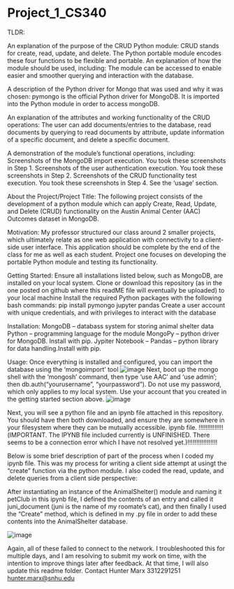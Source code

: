# Project_1_CS340

TLDR:

An explanation of the purpose of the CRUD Python module: CRUD stands for create, read, update, and delete. The Python portable module encodes these four functions to be flexible and portable. 
An explanation of how the module should be used, including: The module can be accessed to enable easier and smoother querying and interaction with the database.

A description of the Python driver for Mongo that was used and why it was chosen: pymongo is the official Python driver for MongoDB. It is imported into the Python module in order to access mongoDB.

An explanation of the attributes and working functionality of the CRUD operations: The user can add documents/entries to the database, read documents by querying to read documents by attribute, update information of a specific document, and delete a specific document.

A demonstration of the module’s functional operations, including:
Screenshots of the MongoDB import execution. You took these screenshots in Step 1.
Screenshots of the user authentication execution. You took these screenshots in Step 2.
Screenshots of the CRUD functionality test execution. You took these screenshots in Step 4.
See the ‘usage’ section.




About the Project/Project Title:
The following project consists of the development of a python module which can apply Create, Read, Update, and Delete (CRUD) functionality on the Austin Animal Center (AAC) Outcomes dataset in MongoDB.


Motivation:
My professor structured our class around 2 smaller projects, which ultimately relate as one web application with connectivity to a client-side user interface.  This application should be complete by the end of the class for me as well as each student. Project one focuses on developing the portable Python module and testing its functionality.


Getting Started:
Ensure all installations listed below, such as MongoDB, are installed on your local system.
Clone or download this repository (as in the one posted on github where this readME file will eventually be uploaded) to your local machine
Install the required Python packages with the following bash commands: pip install pymongo jupyter pandas
Create a user account with unique credentials, and with privileges to interact with the database


Installation:
MongoDB – databass system for storing animal shelter data
Python – programming language for the module
MongoPy – python driver for MongoDB. Install with pip.
Jypiter Notebook – 
Pandas – python library for data handling.Install with pip.

Usage:
Once everything is installed and configured, you can import the database using the ‘mongoimport’ tool
![image](https://github.com/user-attachments/assets/1da9c0fc-7933-4d2a-9ce1-0e60982956e9)
Next, boot up the mongo shell with the ‘mongosh’ command, then type ‘use AAC’ and ‘use admin’; then db.auth(“yourusername”, “yourpassword”). Do not use my password, which only applies to my local system. Use your account that you created in the getting started section above.
![image](https://github.com/user-attachments/assets/76c901e5-071c-45e2-9a00-3a4c605343f1)


Next, you will see a python file and an ipynb file attached in this repository. You should have then both downloaded, and ensure they are somewhere in your filesystem where they can be mutually accessible. ipynb file.
!!!!!!!!!!!!!!(IMPORTANT. The IPYNB file included currently is UNFINISHED. There seems to be a connection error which I have not resolved yet.)!!!!!!!!!!!!!!!!!

Below is some brief description of part of the process when I coded my ipynb file. This was my process for writing a client side attempt at usingt the “create” function via the python module. I also coded the read, update, and delete queries from a client side perspective:

After instantiating an instance of the AnimalShelter() module and naming it petClub in this ipynb file, I defined the contents of an entry and called it juni_document (juni is the name of my roomate’s cat), and then finally I used the “Create” method, which is defined in my .py file in order to add these contents into the AnimalShelter database.

![image](https://github.com/user-attachments/assets/b0e2be12-6e96-414d-976e-25a0ecba5995)

Again, all of these failed to connect to the network. I troubleshooted this for multiple days, and I am resolving to submit my work on time, with the intention to improve things later after feedback. At that time, I will also update this readme folder.
Contact
Hunter Marx
3312291251
hunter.marx@snhu.edu







